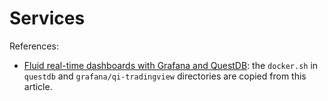 # Services
References:
  - [Fluid real-time dashboards with Grafana and QuestDB](https://questdb.io/blog/time-series-monitoring-dashboard-grafana-questdb/): the `docker.sh` in `questdb` and `grafana/qi-tradingview` directories are copied from this article. 